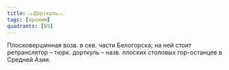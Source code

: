 ```yaml
---
title: ⒜Дорткуль⒵
tags: [ороним]
quadrants: [В9]
---
```


Плосковершинная возв. в сев. части Белогорска; на ней стоит ретранслятор – тюрк.
дорткуль – назв. плоских столовых гор-останцев в Средней Азии.
